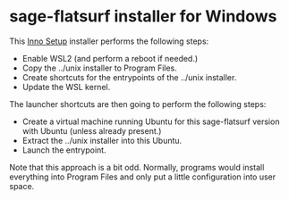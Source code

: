 # sage-flatsurf installer for Windows

This [Inno Setup](https://jrsoftware.org/isinfo.php) installer performs the
following steps:

* Enable WSL2 (and perform a reboot if needed.)
* Copy the ../unix installer to Program Files.
* Create shortcuts for the entrypoints of the ../unix installer.
* Update the WSL kernel.

The launcher shortcuts are then going to perform the following steps:

* Create a virtual machine running Ubuntu for this sage-flatsurf version with
  Ubuntu (unless already present.)
* Extract the ../unix installer into this Ubuntu.
* Launch the entrypoint.

Note that this approach is a bit odd. Normally, programs would install everything into Program Files and only put a little configuration into user space.
